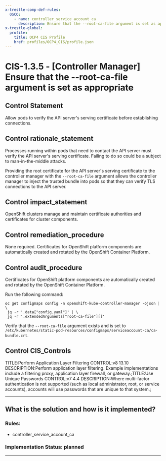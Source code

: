 ```yaml
---
x-trestle-comp-def-rules:
  OSCO:
    - name: controller_service_account_ca
      description: Ensure that the --root-ca-file argument is set as appropriate
x-trestle-global:
  profile:
    title: OCP4 CIS Profile
    href: profiles/OCP4_CIS/profile.json
---
```


# CIS-1.3.5 - \[Controller Manager\] Ensure that the --root-ca-file argument is set as appropriate

## Control Statement

Allow pods to verify the API server's serving certificate before establishing connections.

## Control rationale_statement

Processes running within pods that need to contact the API server must verify the API server's serving certificate. Failing to do so could be a subject to man-in-the-middle attacks.

Providing the root certificate for the API server's serving certificate to the controller manager with the `--root-ca-file` argument allows the controller manager to inject the trusted bundle into pods so that they can verify TLS connections to the API server.

## Control impact_statement

OpenShift clusters manage and maintain certificate authorities and certificates for cluster components.

## Control remediation_procedure

None required. Certificates for OpenShift platform components are automatically created and rotated by the OpenShift Container Platform.

## Control audit_procedure

Certificates for OpenShift platform components are automatically created and rotated by the OpenShift Container Platform. 

Run the following command:

```
oc get configmaps config -n openshift-kube-controller-manager -ojson | \
 jq -r '.data["config.yaml"]' | \
 jq -r '.extendedArguments["root-ca-file"][]'
```

Verify that the `--root-ca-file` argument exists and is set to `/etc/kubernetes/static-pod-resources/configmaps/serviceaccount-ca/ca-bundle.crt`.

## Control CIS_Controls

TITLE:Perform Application Layer Filtering CONTROL:v8 13.10 DESCRIPTION:Perform application layer filtering. Example implementations include a filtering proxy, application layer firewall, or gateway.;TITLE:Use Unique Passwords CONTROL:v7 4.4 DESCRIPTION:Where multi-factor authentication is not supported (such as local administrator, root, or service accounts), accounts will use passwords that are unique to that system.;

______________________________________________________________________

## What is the solution and how is it implemented?

<!-- For implementation status enter one of: implemented, partial, planned, alternative, not-applicable -->

<!-- Note that the list of rules under ### Rules: is read-only and changes will not be captured after assembly to JSON -->

<!-- Add control implementation description here for control: CIS-1.3.5 -->

### Rules:

  - controller_service_account_ca

### Implementation Status: planned

______________________________________________________________________

